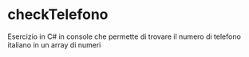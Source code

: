 # checkTelefono
Esercizio in C# in console che permette di trovare il numero di telefono italiano in un array di numeri
